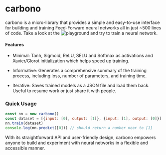 # carbono

carbono is a micro-library that provides a simple and easy-to-use interface for building and training Feed-Forward neural networks all in just ~500 lines of code. Take a look at the ![playground](https://huggingface.co/spaces/appvoid/carbono) and try to train a neural network.

#### Features

- Minimal: Tanh, Sigmoid, ReLU, SELU and Softmax as activations and Xavier/Glorot initialization which helps speed up training.

- Informative: Generates a comprehensive summary of the training process, including loss, number of parameters, and training time.

- Iterative: Saves trained models as a JSON file and load them back. Useful to resume work or just share it with people.

### Quick Usage
```javascript
const nn = new carbono()
const dataset = [{input: [0], output: [1]}, {input: [1], output: [0]}]
nn.train(dataset)
console.log(nn.predict([0])) // should return a number near to [1]
```

With its straightforward API and user-friendly design, carbono empowers anyone to build and experiment with neural networks in a flexible and accessible manner.

